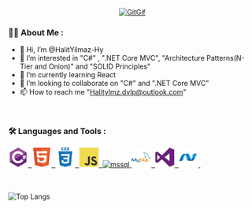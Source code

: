 <p align="center">
  <a href="https://github.com/HalitYilmaz-Hy/">
    <img src="https://github.com/user-attachments/assets/32a5563d-e8ad-4cf3-bb52-f7435247cc9f" alt="GitGif"/>
  </a>
</p>


### :man_technologist: About Me : 
- 👋 Hi, I’m @HalitYilmaz-Hy
- 👀 I’m interested in "C#" , ".NET Core MVC", "Architecture Patterns(N-Tier and Onion)" and "SOLID Principles"
- 🌱 I’m currently learning React
- 💞️ I’m looking to collaborate on "C#" and ".NET Core MVC"
- 📫 How to reach me "Halitylmz.dvlp@outlook.com"
<br />

 ### :hammer_and_wrench: Languages and Tools :
<div>
  <a href="https://github.com/HalitYilmaz-Hy/">
    <img src="https://github.com/abdulkadirgungor86/abdulkadirgungor86/blob/main/csharp-original.svg" title="C#" alt="C#" width="40" height="40"/>&nbsp;
  </a>
  <a href="https://github.com/HalitYilmaz-Hy/">
    <img src="https://github.com/abdulkadirgungor86/abdulkadirgungor86/blob/main/html5-original.svg" title="HTML5" alt="HTML" width="40" height="40"/>&nbsp;
  </a>
   <a href="https://github.com/HalitYilmaz-Hy/">
    <img src="https://github.com/abdulkadirgungor86/abdulkadirgungor86/blob/main/css3-plain-wordmark.svg"  title="CSS3" alt="CSS" width="40" height="40"/>&nbsp;
  </a>
  <a href="https://github.com/HalitYilmaz-Hy/">
    <img src="https://github.com/abdulkadirgungor86/abdulkadirgungor86/blob/main/javascript-original.svg" title="JavaScript" alt="JavaScript" width="40" height="40"/>&nbsp;
  </a>
  <a href="https://github.com/HalitYilmaz-Hy/"> 
    <img src="https://www.svgrepo.com/show/303229/microsoft-sql-server-logo.svg" alt="mssql" width="40" height="40"/> </a>
  <a href="https://github.com/HalitYilmaz-Hy/">
    <img src="https://github.com/abdulkadirgungor86/abdulkadirgungor86/blob/main/mysql-original-wordmark.svg" title="MySQL"  alt="MySQL" width="40" height="40"/>&nbsp;
  </a>
  <a href="https://github.com/HalitYilmaz-Hy/">
    <img src="https://github.com/abdulkadirgungor86/abdulkadirgungor86/blob/main/visualstudio-plain.svg" title="Visual Studio" alt="Visual Studio" width="40" height="40"/>&nbsp;
  </a>
  <a href="https://github.com/HalitYilmaz-H![GitGif](https://github.com/user-attachments/assets/002df381-7cda-4f53-806e-69d931f98153)
y/"![cartoon-629_256](https://github.com/user-attachments/assets/8bbf3320-8751-407c-9c98-3420d7227ce6)
>
    <img src="https://github.com/abdulkadirgungor86/abdulkadirgungor86/blob/main/dot-net-original.svg" title=".NET" alt=".NET" width="40" height="40"/>&nbsp;
  </a>
</div>  
<br />  
<br />

![Top Langs](https://github-readme-stats.vercel.app/api/top-langs/?username=HalitYilmaz-Hy)

<br />  
<br />



